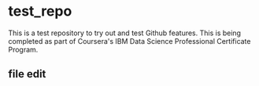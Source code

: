 # test_repo
This is a test repository to try out and test Github features.
This is being completed as part of Coursera's IBM Data Science Professional Certificate Program.

## file edit

